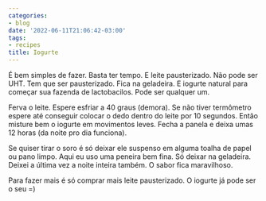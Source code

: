 ```yaml
---
categories:
- blog
date: '2022-06-11T21:06:42-03:00'
tags:
- recipes
title: Iogurte
---
```


É bem simples de fazer. Basta ter tempo. E leite pausterizado. Não pode ser UHT. Tem que ser pausterizado. Fica na geladeira. E iogurte natural para começar sua fazenda de lactobacilos. Pode ser qualquer um.

Ferva o leite. Espere esfriar a 40 graus (demora). Se não tiver termômetro espere até conseguir colocar o dedo dentro do leite por 10 segundos. Então misture bem o iogurte em movimentos leves. Fecha a panela e deixa umas 12 horas (da noite pro dia funciona).

Se quiser tirar o soro é só deixar ele suspenso em alguma toalha de papel ou pano limpo. Aqui eu uso uma peneira bem fina. Só deixar na geladeira. Deixei a última vez a noite inteira também. O sabor fica maravilhoso.

Para fazer mais é só comprar mais leite pausterizado. O iogurte já pode ser o seu =)
